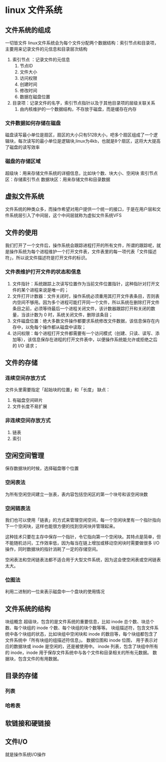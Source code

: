 # linux 文件系统

## 文件系统的组成
一切皆文件
linux文件系统会为每个文件分配两个数据结构：索引节点和目录项，主要用来记录文件的元信息和目录层次结构

1. 索引节点 ：记录文件的元信息
   1. 节点ID
   2. 文件大小
   3. 访问权限
   4. 创建时间
   5. 修改时间
   6. 数据在磁盘位置
2. 目录项：记录文件的名字，索引节点指针以及于其他目录项的层级关联关系
   1. 由内核维护的一个数据结构，不存放于磁盘，而是缓存在内存
   
### 文件数据如何存储在磁盘
磁盘读写最小单位是扇区，扇区的大小只有512B大小，吧多个扇区组成了一个逻辑块，每次读写的最小单位是逻辑块,linux为4kb，也就是8个扇区，这将大大提高了磁盘的读写效率


### 磁盘的存储区域
超级块：用来存储文件系统的详细信息，比如块个数、块大小、空闲块
索引节点区：存储索引节点
数据块区：用来存储文件和目录数据
## 虚拟文件系统
文件系统的种类众多，而操作希望对用户提供一个统一的接口，于是在用户层和文件系统层引入了中间层，这个中间层就称为虚拟文件系统VFS
## 文件的使用
我们打开了一个文件后，操作系统会跟踪进程打开的所有文件，所谓的跟踪呢，就是操作系统为每个进程维护一个打开文件表，文件表里的每一项代表「文件描述符」，所以说文件描述符是打开文件的标识。
### 文件表维护打开文件的状态和信息
1. 文件指针：系统跟踪上次读写位置作为当前文件位置指针，这种指针对打开文件的某个进程来说是唯一的；
2. 文件打开计数器：文件关闭时，操作系统必须重用其打开文件表条目，否则表内空间不够用。因为多个进程可能打开同一个文件，所以系统在删除打开文件条目之前，必须等待最后一个进程关闭文件，该计数器跟踪打开和关闭的数量，当该计数为 0 时，系统关闭文件，删除该条目；
3. 文件磁盘位置：绝大多数文件操作都要求系统修改文件数据，该信息保存在内存中，以免每个操作都从磁盘中读取；
4. 访问权限：每个进程打开文件都需要有一个访问模式（创建、只读、读写、添加等），该信息保存在进程的打开文件表中，以便操作系统能允许或拒绝之后的 I/O 请求；

## 文件的存储
### 连续空间存放方式
文件头里需要指定「起始块的位置」和「长度」
缺点：
1. 有磁盘空间碎片
2. 文件长度不易扩展
### 非连续空间存放方式
1. 链表
2. 索引

## 空闲空间管理
保存数据块的时候，选择磁盘哪个位置
### 空闲表法
为所有空闲空间建立一张表，表内容包括空闲区的第一个块号和该空闲块数
### 空闲链表法
我们也可以使用「链表」的方式来管理空闲空间，每一个空闲块里有一个指针指向下一个空闲块，这样也能很方便的找到空闲块并管理起来。

这种技术只要在主存中保存一个指针，令它指向第一个空闲块。其特点是简单，但不能随机访问，工作效率低，因为每当在链上增加或移动空闲块时需要做很多 I/O 操作，同时数据块的指针消耗了一定的存储空间。

空闲表法和空闲链表法都不适合用于大型文件系统，因为这会使空闲表或空闲链表太大。
### 位图法
利用二进制的一位来表示磁盘中一个盘块的使用情况
## 文件系统的结构

块组概念
超级块，包含的是文件系统的重要信息，比如 inode 总个数、块总个数、每个块组的 inode 个数、每个块组的块个数等等。
块组描述符，包含文件系统中各个块组的状态，比如块组中空闲块和 inode 的数目等，每个块组都包含了文件系统中「所有块组的组描述符信息」。
数据位图和 inode 位图， 用于表示对应的数据块或 inode 是空闲的，还是被使用中。
inode 列表，包含了块组中所有的 inode，inode 用于保存文件系统中与各个文件和目录相关的所有元数据。
数据块，包含文件的有用数据。

## 目录的存储

### 列表

### 哈希表

## 软链接和硬链接
## 文件I/O
就是操作系统I/O操作
